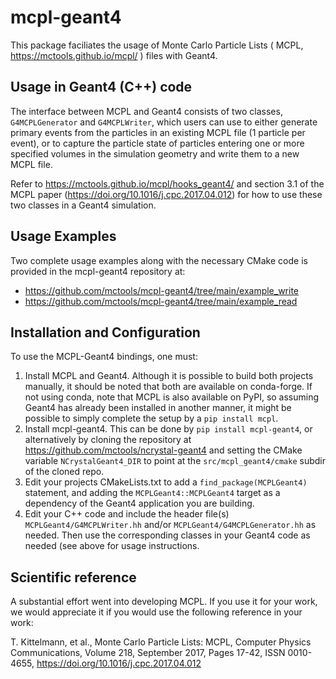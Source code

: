 mcpl-geant4
===========

This package faciliates the usage of Monte Carlo Particle Lists ( MCPL,
https://mctools.github.io/mcpl/ ) files with Geant4.

Usage in Geant4 (C++) code
--------------------------

The interface between MCPL and Geant4 consists of two classes, `G4MCPLGenerator`
and `G4MCPLWriter`, which users can use to either generate primary events from
the particles in an existing MCPL file (1 particle per event), or to capture the
particle state of particles entering one or more specified volumes in the
simulation geometry and write them to a new MCPL file.

Refer to https://mctools.github.io/mcpl/hooks_geant4/ and section 3.1 of the
MCPL paper (https://doi.org/10.1016/j.cpc.2017.04.012) for how to use these two
classes in a Geant4 simulation.

Usage Examples
--------------

Two complete usage examples along with the necessary CMake code is provided in
the mcpl-geant4 repository at:

* https://github.com/mctools/mcpl-geant4/tree/main/example_write
* https://github.com/mctools/mcpl-geant4/tree/main/example_read

Installation and Configuration
------------------------------

To use the MCPL-Geant4 bindings, one must:

1. Install MCPL and Geant4. Although it is possible to build both projects
   manually, it should be noted that both are available on conda-forge. If not
   using conda, note that MCPL is also available on PyPI, so assuming
   Geant4 has already been installed in another manner, it might be possible to
   simply complete the setup by a `pip install mcpl`.
2. Install mcpl-geant4. This can be done by `pip install mcpl-geant4`,
   or alternatively by cloning the repository at
   https://github.com/mctools/ncrystal-geant4 and setting the CMake
   variable `NCrystalGeant4_DIR` to point at the `src/mcpl_geant4/cmake`
   subdir of the cloned repo.
3. Edit your projects CMakeLists.txt to add a `find_package(MCPLGeant4)`
   statement, and adding the `MCPLGeant4::MCPLGeant4` target as a
   dependency of the Geant4 application you are building.
4. Edit your C++ code and include the header file(s)
   `MCPLGeant4/G4MCPLWriter.hh` and/or `MCPLGeant4/G4MCPLGenerator.hh` as
   needed. Then use the corresponding classes in your Geant4 code as needed (see
   above for usage instructions.

Scientific reference
--------------------

A substantial effort went into developing MCPL. If you use it for your work, we
would appreciate it if you would use the following reference in your work:

T. Kittelmann, et al., Monte Carlo Particle Lists: MCPL, Computer Physics
Communications, Volume 218, September 2017, Pages 17-42, ISSN 0010-4655,
https://doi.org/10.1016/j.cpc.2017.04.012
